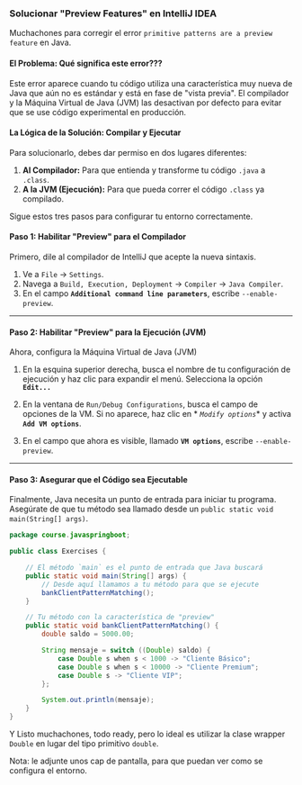 ### Solucionar "Preview Features" en IntelliJ IDEA

Muchachones para corregir el error `primitive patterns are a preview feature` en Java.

#### El Problema: Qué significa este error???

Este error aparece cuando tu código utiliza una característica muy nueva de Java que aún no es estándar y está en fase
de "vista previa". El compilador y la Máquina Virtual de Java (JVM) las desactivan por defecto para evitar que se use
código experimental en producción.

#### La Lógica de la Solución: Compilar y Ejecutar

Para solucionarlo, debes dar permiso en dos lugares diferentes:

1. **Al Compilador:** Para que entienda y transforme tu código `.java` a `.class`.
2. **A la JVM (Ejecución):** Para que pueda correr el código `.class` ya compilado.

Sigue estos tres pasos para configurar tu entorno correctamente.

#### Paso 1: Habilitar "Preview" para el Compilador

Primero, dile al compilador de IntelliJ que acepte la nueva sintaxis.

1. Ve a `File` -\> `Settings`.
2. Navega a `Build, Execution, Deployment` -\> `Compiler` -\> `Java Compiler`.
3. En el campo **`Additional command line parameters`**, escribe `--enable-preview`.

-----

#### Paso 2: Habilitar "Preview" para la Ejecución (JVM)

Ahora, configura la Máquina Virtual de Java (JVM)

1. En la esquina superior derecha, busca el nombre de tu configuración de ejecución y haz clic para expandir el menú.
   Selecciona la opción **`Edit...`**

2. En la ventana de `Run/Debug Configurations`, busca el campo de opciones de la VM. Si no aparece, haz clic en *
   *`Modify options`** y activa **`Add VM options`**.

3. En el campo que ahora es visible, llamado **`VM options`**, escribe `--enable-preview`.

-----

#### Paso 3: Asegurar que el Código sea Ejecutable

Finalmente, Java necesita un punto de entrada para iniciar tu programa. Asegúrate de que tu método sea llamado desde un
`public static void main(String[] args)`.

```java
package course.javaspringboot;

public class Exercises {

    // El método `main` es el punto de entrada que Java buscará
    public static void main(String[] args) {
        // Desde aquí llamamos a tu método para que se ejecute
        bankClientPatternMatching();
    }

    // Tu método con la característica de "preview"
    public static void bankClientPatternMatching() {
        double saldo = 5000.00;

        String mensaje = switch ((Double) saldo) {
            case Double s when s < 1000 -> "Cliente Básico";
            case Double s when s < 10000 -> "Cliente Premium";
            case Double s -> "Cliente VIP";
        };

        System.out.println(mensaje);
    }
}
```

Y Listo muchachones, todo ready, pero lo ideal es utilizar la clase wrapper `Double` en lugar del tipo primitivo
`double`.

Nota: le adjunte unos cap de pantalla, para que puedan ver como se configura el entorno.